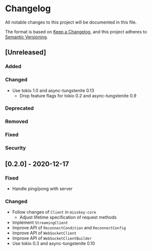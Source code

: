 # Changelog

All notable changes to this project will be documented in this file.

The format is based on [Keep a Changelog](https://keepachangelog.com/en/1.0.0/),
and this project adheres to [Semantic Versioning](https://semver.org/spec/v2.0.0.html).

## [Unreleased]

### Added
### Changed

- Use tokio 1.0 and async-tungstenite 0.13
  - Drop feature flags for tokio 0.2 and async-tungstenite 0.9

### Deprecated
### Removed
### Fixed
### Security

## [0.2.0] - 2020-12-17

### Fixed

- Handle ping/pong with server

### Changed

- Follow changes of `Client` in `misskey-core`
  - Adjust lifetime specification of request methods
- Implement `StreamingClient`
- Improve API of `ReconnectCondition` and `ReconnectConfig`
- Improve API of `WebSocketClient`
- Improve API of `WebSocketClientBuilder`
- Use tokio 0.3 and async-tungstenite 0.10

